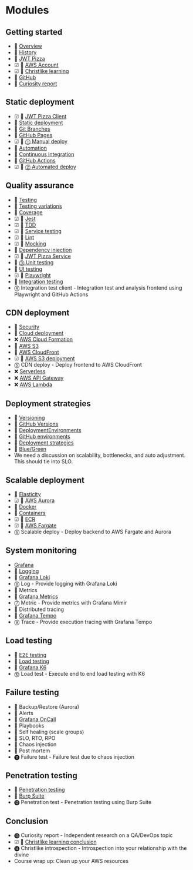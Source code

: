 # Modules

## Getting started

- 🔵 [Overview](overview/overview.md)
- 🔵 [History](history/history.md)
- 🔵 [JWT Pizza](jwtPizza/jwtPizza.md)
- ☑ 🚧 [AWS Account](awsAccount/awsAccount.md)
- ☑ 🔵 [Christlike learning](christlikeLearning/christlikeLearning.md)
- 🔵 [GitHub](gitHub/gitHub.md)
- 🔵 [Curiosity report](curiosityReport/curiosityReport.md)

## Static deployment

- ☑ 🔵 [JWT Pizza Client](jwtPizzaClient/jwtPizzaClient.md)
- 🔵 [Static deployment](staticDeployment/staticDeployment.md)
- 🚧 [Git Branches](gitBranches/gitBranches.md)
- 🔵 [GitHub Pages](gitHubPages/gitHubPages.md)
- ☑ 🔵 [⓵ Manual deploy](deliverable1ManualDeploy/deliverable1ManualDeploy.md)
- 🚧 [Automation](automation/automation.md)
- 🚧 [Continuous integration](continuousIntegration/continuousIntegration.md)
- 🚧 [GitHub Actions](gitHubActions/gitHubActions.md)
- ☑ 🔵 [⓶ Automated deploy](deliverable2AutomatedDeploy/deliverable2AutomatedDeploy.md)

## Quality assurance

- 🔵 [Testing](testing/testing.md)
- 🚧 [Testing variations](testingVariations/testingVariations.md)
- 🔵 [Coverage](coverage/coverage.md)
- ☑ 🔵 [Jest](jest/jest.md)
- ☑ 🔵 [TDD](tdd/tdd.md)
- ☑ 🔵 [Service testing](serviceTesting/serviceTesting.md)
- ☑ 🚧 [Lint](lint/lint.md)
- ☑ 🚧 [Mocking](mocking/mocking.md)
- 🚧 [Dependency injection](dependencyInjection/dependencyInjection.md)
- ☑ 🔵 [JWT Pizza Service](jwtPizzaService/jwtPizzaService.md)
- 🚧 [⓷ Unit testing](unitTestService/unitTestService.md)
- 🚧 [UI testing](uiTesting/uiTesting.md)
- ☑ 🚧 [Playwright](playwright/playwright.md)
- 🚧 [Integration testing](integrationTesting/integrationTesting.md)
- ⓸ Integration test client - Integration test and analysis frontend using Playwright and GitHub Actions

## CDN deployment

- 🚧 [Security](security/security.md)
- 🚧 [Cloud deployment](cloudDeployment/cloudDeployment.md)
- ❌ [AWS Cloud Formation](awsCloudFormation/awsCloudFormation.md)
- 🚧 [AWS S3](awsS3/awsS3.md)
- 🚧 [AWS CloudFront](awsCouldfront/awsCloudfront.md)
- ☑ 🚧 [AWS S3 deployment](awsS3Deployment/awsS3Deployment.md)
- ⓹ CDN deploy - Deploy frontend to AWS CloudFront
- ❌ [Serverless](serverless/serverless.md)
- ❌ [AWS API Gateway](awsApiGateway/awsApiGateway.md)
- ❌ [AWS Lambda](awsLambda/awsLambda.md)

## Deployment strategies

- 🚧 [Versioning](versioning/versioning.md)
- 🚧 [GitHub Versions](gitHubVersions/gitHubVersions.md)
- 🚧 [DeploymentEnvironments](deploymentEnvironments/deploymentEnvironments.md)
- 🚧 [GitHub environments](gitHubEnvironments/gitHubEnvironments.md)
- 🚧 [Deployment strategies](deploymentStrategies/deploymentStrategies.md)
- 🚧 [Blue/Green](blueGreeen/blueGreen.md)
- We need a discussion on scalability, bottlenecks, and auto adjustment. This should tie into SLO.

## Scalable deployment

- 🚧 [Elasticity](elasticity/elasticity.md)
- ☑ 🚧 [AWS Aurora](awsAurora/awsAurora.md)
- 🚧 [Docker](docker/docker.md)
- 🚧 [Containers](containers/containers.md)
- ☑ 🚧 [ECR](ecr/ecr.md)
- ☑ 🚧 [AWS Fargate](awsFargate/awsFargate.md)
- ⓺ Scalable deploy - Deploy backend to AWS Fargate and Aurora

## System monitoring

- [Grafana](grafana/grafana.md)
- 🚧 [Logging](logging/logging.md)
- 🚧 [Grafana Loki](loki/loki.md)
- ⓼ Log - Provide logging with Grafana Loki
- 🚧 Metrics
- 🚧 [Grafana Metrics](grafanaMetrics/grafanaMetrics.md)
- ⓻ Metric - Provide metrics with Grafana Mimir
- 🚧 Distributed tracing
- 🚧 [Grafana Tempo](grafanaTempo/grafanaTempo.md)
- ⓽ Trace - Provide execution tracing with Grafana Tempo

## Load testing

- 🚧 [E2E testing](e2eTesting/e2eTesting.md)
- 🚧 [Load testing](loadTesting/loadTesting.md)
- 🚧 [Grafana K6](grafanaK6/grafanaK6.md)
- ⓾ Load test - Execute end to end load testing with K6

## Failure testing

- 🚧 Backup/Restore (Aurora)
- 🚧 Alerts
- 🚧 [Grafana OnCall](grafanaOnCall/grafanaOnCall.md)
- 🚧 Playbooks
- 🚧 Self healing (scale groups)
- 🚧 SLO, RTO, RPO
- 🚧 Chaos injection
- 🚧 Post mortem
- ⓫ Failure test - Failure test due to chaos injection

## Penetration testing

- 🚧 [Penetration testing](penetrationTesting/penetrationTesting.md)
- 🚧 [Burp Suite](burpSuite/burpSuite.md)
- ⓬ Penetration test - Penetration testing using Burp Suite

## Conclusion

- ⓭ Curiosity report - Independent research on a QA/DevOps topic
- ☑ 🔵 [Christlike learning conclusion](christlikeLearningConclusion/christlikeLearningConclusion.md)
- ⓮ Christlike introspection - Introspection into your relationship with the divine
- Course wrap up: Clean up your AWS resources
